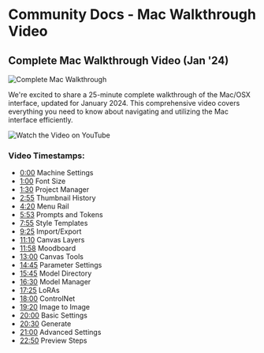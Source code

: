 # Community Docs - Mac Walkthrough Video


## Complete Mac Walkthrough Video (Jan '24)

![Complete Mac Walkthrough](https://cdn.discordapp.com/attachments/1198646386388914217/1198646387139674152/gorgeous__galene_as_aurora_mermaid_wearing_elegant_updo_with_long_spiral_curls__provocative_stare_floating_transparent_soap_bubbles_and_colorful_puffy_clouds_in_a_fantastical_abstract_ra_152065596.png?ex=66097d70&is=65f70870&hm=ebf260ce8a1742b4423480398e75998e5059ceb87fce059819789b09a23fe4b7&)

We're excited to share a 25-minute complete walkthrough of the Mac/OSX interface, updated for January 2024. This comprehensive video covers everything you need to know about navigating and utilizing the Mac interface efficiently.

![Watch the Video on YouTube](https://www.youtube.com/watch?v=uJoGQA5oXRU)

### Video Timestamps:
- [0:00](https://www.youtube.com/watch?v=uJoGQA5oXRU&t=0s) Machine Settings
- [1:00](https://www.youtube.com/watch?v=uJoGQA5oXRU&t=60s) Font Size
- [1:30](https://www.youtube.com/watch?v=uJoGQA5oXRU&t=90s) Project Manager
- [2:55](https://www.youtube.com/watch?v=uJoGQA5oXRU&t=175s) Thumbnail History
- [4:20](https://www.youtube.com/watch?v=uJoGQA5oXRU&t=260s) Menu Rail
- [5:53](https://www.youtube.com/watch?v=uJoGQA5oXRU&t=353s) Prompts and Tokens
- [7:55](https://www.youtube.com/watch?v=uJoGQA5oXRU&t=475s) Style Templates
- [9:25](https://www.youtube.com/watch?v=uJoGQA5oXRU&t=565s) Import/Export
- [11:10](https://www.youtube.com/watch?v=uJoGQA5oXRU&t=670s) Canvas Layers
- [11:58](https://www.youtube.com/watch?v=uJoGQA5oXRU&t=718s) Moodboard
- [13:00](https://www.youtube.com/watch?v=uJoGQA5oXRU&t=780s) Canvas Tools
- [14:45](https://www.youtube.com/watch?v=uJoGQA5oXRU&t=885s) Parameter Settings
- [15:45](https://www.youtube.com/watch?v=uJoGQA5oXRU&t=945s) Model Directory
- [16:30](https://www.youtube.com/watch?v=uJoGQA5oXRU&t=990s) Model Manager
- [17:25](https://www.youtube.com/watch?v=uJoGQA5oXRU&t=1045s) LoRAs
- [18:00](https://www.youtube.com/watch?v=uJoGQA5oXRU&t=1080s) ControlNet
- [19:20](https://www.youtube.com/watch?v=uJoGQA5oXRU&t=1160s) Image to Image
- [20:00](https://www.youtube.com/watch?v=uJoGQA5oXRU&t=1200s) Basic Settings
- [20:30](https://www.youtube.com/watch?v=uJoGQA5oXRU&t=1230s) Generate
- [21:00](https://www.youtube.com/watch?v=uJoGQA5oXRU&t=1260s) Advanced Settings
- [22:50](https://www.youtube.com/watch?v=uJoGQA5oXRU&t=1370s) Preview Steps

